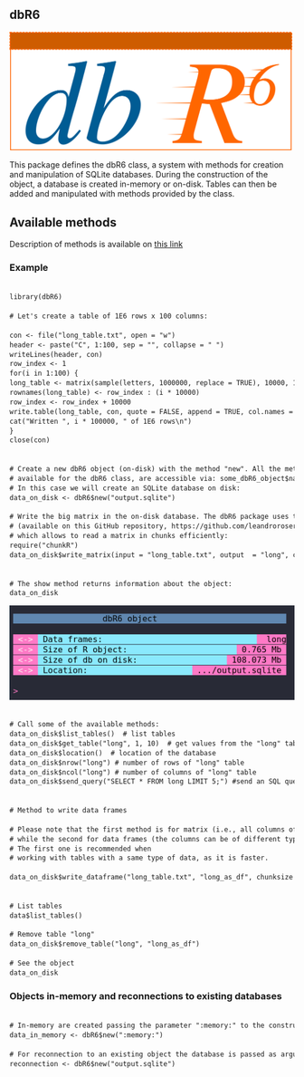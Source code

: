 ## dbR6 
<img src  = "https://github.com/leandroroser/dbR6/blob/master/inst/extdata/icon.png" width="500px">

This package defines the dbR6 class, a system with methods for creation and manipulation of SQLite databases. During the construction of the object, a database is created in-memory or on-disk. Tables can then be added and manipulated with methods provided by the class.  


## Available methods

Description of methods is available on <a href = "https://leandroroser.github.io/dbR6/reference/index.html"> this link </a>

### Example

```diff

library(dbR6)

# Let's create a table of 1E6 rows x 100 columns:

con <- file("long_table.txt", open = "w")
header <- paste("C", 1:100, sep = "", collapse = " ")
writeLines(header, con)
row_index <- 1
for(i in 1:100) {
long_table <- matrix(sample(letters, 1000000, replace = TRUE), 10000, 100)
rownames(long_table) <- row_index : (i * 10000)
row_index <- row_index + 10000
write.table(long_table, con, quote = FALSE, append = TRUE, col.names = FALSE, row.names = TRUE)
cat("Written ", i * 100000, " of 1E6 rows\n")
}
close(con)


# Create a new dbR6 object (on-disk) with the method "new". All the methods
# available for the dbR6 class, are accessible via: some_dbR6_object$name_of_method(parameters).
# In this case we will create an SQLite database on disk:
data_on_disk <- dbR6$new("output.sqlite")

# Write the big matrix in the on-disk database. The dbR6 package uses the chunkR package
# (available on this GitHub repository, https://github.com/leandroroser/chunkR),
# which allows to read a matrix in chunks efficiently:
require("chunkR")
data_on_disk$write_matrix(input = "long_table.txt", output  = "long", chunksize = 100000)


# The show method returns information about the object:
data_on_disk
```

![Interface](https://github.com/leandroroser/dbR6/raw/master/inst/extdata/dbR6.jpg)


```diff

# Call some of the available methods:
data_on_disk$list_tables()  # list tables
data_on_disk$get_table("long", 1, 10)  # get values from the "long" table, from rows 1 to 10
data_on_disk$location()  # location of the database
data_on_disk$nrow("long") # number of rows of "long" table
data_on_disk$ncol("long") # number of columns of "long" table
data_on_disk$send_query("SELECT * FROM long LIMIT 5;") #send an SQL query


# Method to write data frames

# Please note that the first method is for matrix (i.e., all columns of the same type) 
# while the second for data frames (the columns can be of different type). 
# The first one is recommended when
# working with tables with a same type of data, as it is faster.

data_on_disk$write_dataframe("long_table.txt", "long_as_df", chunksize = 10000)


# List tables
data$list_tables()

# Remove table "long"
data_on_disk$remove_table("long", "long_as_df")

# See the object
data_on_disk
```

### Objects in-memory and reconnections to existing databases

```diff

# In-memory are created passing the parameter ":memory:" to the constructor
data_in_memory <- dbR6$new(":memory:")

# For reconnection to an existing object the database is passed as argument to the constructor
reconnection <- dbR6$new("output.sqlite")

```

